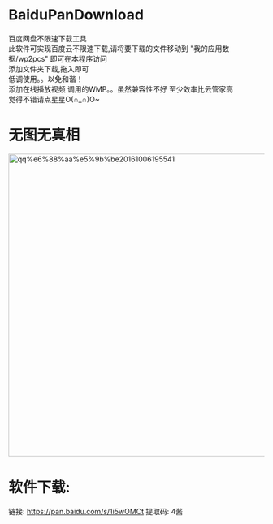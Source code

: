 # BaiduPanDownload
百度网盘不限速下载工具</br>
此软件可实现百度云不限速下载,请将要下载的文件移动到     "我的应用数据/wp2pcs" 即可在本程序访问</br>
添加文件夹下载,拖入即可</br>
低调使用。。以免和谐！</br>
添加在线播放视频 调用的WMP。。虽然兼容性不好 至少效率比云管家高</br>
觉得不错请点星星O(∩_∩)O~</br>

# 无图无真相
<img class="alignnone size-full wp-image-99" src="http://www.mrs4s.top/wp-content/uploads/2016/10/QQ截图20161006195541.png" alt="qq%e6%88%aa%e5%9b%be20161006195541" width="721" height="597" />

# 软件下载:
链接: https://pan.baidu.com/s/1i5wOMCt 提取码: 4酱
